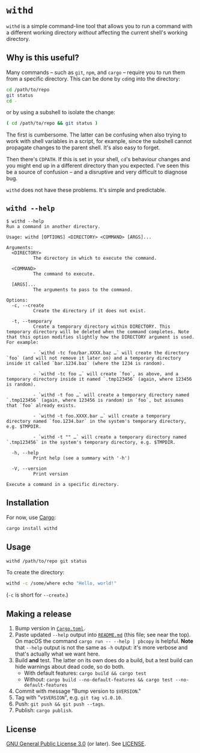 # `withd`

`withd` is a simple command-line tool that allows you to run a command with a
different working directory _without_ affecting the current shell's working
directory.

## Why is this useful?

Many commands – such as `git`, `npm`, and `cargo` – require you to run them from
a specific directory. This can be done by `cd`ing into the directory:

```bash
cd /path/to/repo
git status
cd -
```

or by using a subshell to isolate the change:

```bash
( cd /path/to/repo && git status )
```

The first is cumbersome. The latter can be confusing when also trying to work
with shell variables in a script, for example, since the subshell cannot
propagate changes to the parent shell. It's also easy to forget.

Then there's `CDPATH`. If this is set in your shell, `cd`'s behaviour changes
and you might end up in a different directory than you expected. I've seen this
be a source of confusion – and a disruptive and very difficult to diagnose bug.

`withd` does not have these problems. It's simple and predictable.

## `withd --help`

```shellsession
$ withd --help
Run a command in another directory.

Usage: withd [OPTIONS] <DIRECTORY> <COMMAND> [ARGS]...

Arguments:
  <DIRECTORY>
          The directory in which to execute the command.

  <COMMAND>
          The command to execute.

  [ARGS]...
          The arguments to pass to the command.

Options:
  -c, --create
          Create the directory if it does not exist.

  -t, --temporary
          Create a temporary directory within DIRECTORY. This temporary directory will be deleted when the command completes. Note that this option modifies slightly how the DIRECTORY argument is used. For example:

          - `withd -tc foo/bar.XXXX.baz …` will create the directory `foo` (and will not remove it later on) and a temporary directory inside it called `bar.1234.baz` (where the 1234 is random).

          - `withd -tc foo …` will create `foo`, as above, and a temporary directory inside it named `.tmp123456` (again, where 123456 is random).

          - `withd -t foo …` will create a temporary directory named `.tmp123456` (again, where 123456 is random) in `foo`, but assumes that `foo` already exists.

          - `withd -t foo.XXXX.bar …` will create a temporary directory named `foo.1234.bar` in the system's temporary directory, e.g. $TMPDIR.

          - `withd -t "" …` will create a temporary directory named `.tmp123456` in the system's temporary directory, e.g. $TMPDIR.

  -h, --help
          Print help (see a summary with '-h')

  -V, --version
          Print version

Execute a command in a specific directory.
```

## Installation

For now, use [Cargo](https://doc.rust-lang.org/cargo/):

```bash
cargo install withd
```

## Usage

```bash
withd /path/to/repo git status
```

To create the directory:

```bash
withd -c /some/where echo "Hello, world!"
```

(`-c` is short for `--create`.)

## Making a release

1. Bump version in [`Cargo.toml`](Cargo.toml).
2. Paste updated `--help` output into [`README.md`](README.md) (this file; see
   near the top). On macOS the command `cargo run -- --help | pbcopy` is
   helpful. **Note** that `--help` output is not the same as `-h` output: it's
   more verbose and that's actually what we want here.
3. Build **and** test. The latter on its own does do a build, but a test build
   can hide warnings about dead code, so do both.
   - With default features: `cargo build && cargo test`
   - Without: `cargo build --no-default-features && cargo test --no-default-features`
4. Commit with message "Bump version to `$VERSION`."
5. Tag with "v`$VERSION`", e.g. `git tag v1.0.10`.
6. Push: `git push && git push --tags`.
7. Publish: `cargo publish`.

## License

[GNU General Public License 3.0](https://www.gnu.org/licenses/gpl-3.0.html) (or
later). See [LICENSE](LICENSE).
